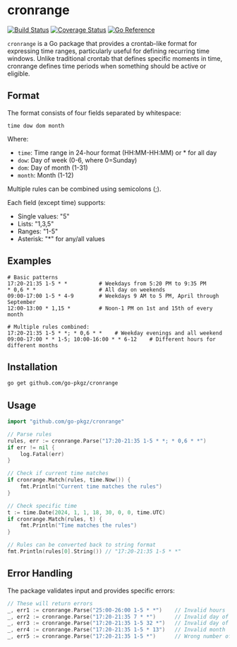 # cronrange

[![Build Status](https://github.com/go-pkgz/cronrange/workflows/build/badge.svg)](https://github.com/go-pkgz/cronrange/actions) [![Coverage Status](https://coveralls.io/repos/github/go-pkgz/cronrange/badge.svg?branch=master)](https://coveralls.io/github/go-pkgz/cronrange?branch=master) [![Go Reference](https://pkg.go.dev/badge/github.com/go-pkgz/cronrange.svg)](https://pkg.go.dev/github.com/go-pkgz/cronrange)

`cronrange` is a Go package that provides a crontab-like format for expressing time ranges, particularly useful for defining recurring time windows. Unlike traditional crontab that defines specific moments in time, cronrange defines time periods when something should be active or eligible.


## Format

The format consists of four fields separated by whitespace:

```
time dow dom month
```

Where:

- `time`:  Time range in 24-hour format (HH:MM-HH:MM) or * for all day
- `dow`:   Day of week (0-6, where 0=Sunday) 
- `dom`:   Day of month (1-31)
- `month`: Month (1-12)


Multiple rules can be combined using semicolons (;).

Each field (except time) supports:

- Single values: "5"
- Lists:        "1,3,5"
- Ranges:       "1-5"
-  Asterisk:     "*" for any/all values


## Examples

```
# Basic patterns
17:20-21:35 1-5 * *          # Weekdays from 5:20 PM to 9:35 PM
* 0,6 * *                    # All day on weekends
09:00-17:00 1-5 * 4-9        # Weekdays 9 AM to 5 PM, April through September
12:00-13:00 * 1,15 *         # Noon-1 PM on 1st and 15th of every month

# Multiple rules combined:
17:20-21:35 1-5 * *; * 0,6 * *    # Weekday evenings and all weekend
09:00-17:00 * * 1-5; 10:00-16:00 * * 6-12    # Different hours for different months
```

## Installation

```bash
go get github.com/go-pkgz/cronrange
```

## Usage

```go
import "github.com/go-pkgz/cronrange"

// Parse rules
rules, err := cronrange.Parse("17:20-21:35 1-5 * *; * 0,6 * *")
if err != nil {
    log.Fatal(err)
}

// Check if current time matches
if cronrange.Match(rules, time.Now()) {
    fmt.Println("Current time matches the rules")
}

// Check specific time
t := time.Date(2024, 1, 1, 18, 30, 0, 0, time.UTC)
if cronrange.Match(rules, t) {
    fmt.Println("Time matches the rules")
}

// Rules can be converted back to string format
fmt.Println(rules[0].String()) // "17:20-21:35 1-5 * *"
```

## Error Handling

The package validates input and provides specific errors:

```go
// These will return errors
_, err1 := cronrange.Parse("25:00-26:00 1-5 * *")    // Invalid hours
_, err2 := cronrange.Parse("17:20-21:35 7 * *")      // Invalid day of week
_, err3 := cronrange.Parse("17:20-21:35 1-5 32 *")   // Invalid day of month
_, err4 := cronrange.Parse("17:20-21:35 1-5 * 13")   // Invalid month
_, err5 := cronrange.Parse("17:20-21:35 1-5 *")      // Wrong number of fields
```
